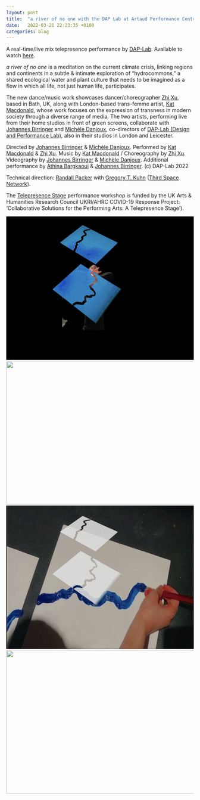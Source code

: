 ```yaml
---
layout: post
title:  "a river of no one with the DAP Lab at Artaud Performance Centre"
date:   2022-03-21 22:23:35 +0100
categories: blog
---
```


A real-time/live mix telepresence performance by [DAP-Lab][dap]. Available to watch [here][river].

*a river of no one* is a meditation on the current climate crisis, linking regions and continents in a subtle & intimate exploration of “hydrocommons,” a shared ecological water and plant culture that needs to be imagined as a flow in which all life, not just human life, participates.

The new dance/music work showcases dancer/choreographer [Zhi Xu][zhi], based in Bath, UK, along with London-based trans-femme artist, [Kat Macdonald][otherkat], whose work focuses on the expression of transness in modern society through a diverse range of media. The two artists, performing live from their home studios in front of green screens, collaborate with [Johannes Birringer][johan] and [Michèle Danjoux][michele], co-directors of [DAP-Lab (Design and Performance Lab)][dap], also in their studios in London and Leicester. 

Directed by [Johannes Birringer][johan] & [Michèle Danjoux][michele].
Performed by [Kat Macdonald][otherkat] & [Zhi Xu][zhi].
Music by [Kat Macdonald][otherkat] / Choreography by [Zhi Xu][zhi].
Videography by [Johannes Birringer][johan] & [Michèle Danjoux][michele].
Additional performance by [Athina Bargkaoui][athina] & [Johannes Birringer][johan].
(c) DAP-Lab 2022

Technical direction: [Randall Packer][randall] with [Gregory T. Kuhn][greg] ([Third Space Network][thirdspace]).

The [Telepresence Stage][telepresencestage] performance workshop is funded by the UK Arts & Humanities Research Council UKRI/AHRC COVID-19 Response Project: ‘Collaborative Solutions for the Performing Arts: A Telepresence Stage’).

<img src="/assets/img/ariverofnoone/betweentheriver.png" height="385" width="756"/>
<img src="/assets/img/ariverofnoone/intheriver.png" height="385" width="756"/>
<img src="/assets/img/ariverofnoone/paintingtheriver.png" height="385" width="756"/>
<img src="/assets/img/ariverofnoone/tracingtheriver.png" height="385" width="756"/>

[river]: https://vimeo.com/690708304
[johan]: https://en.wikipedia.org/wiki/Johannes_Birringer
[dap]: https://dap-lab.brunel.ac.uk/
[zhi]: https://zhixu.org/
[otherkat]: https://otherkat.com/
[michele]: https://performingdresslab.com/team-member/michele-danjoux/
[athina]: https://www.instagram.com/ath.oui/
[randall]: https://randallpacker.com/who-am-i/
[greg]: https://wptheater.org/cast-creatives/gregory-t-kuhn/
[thirdspace]: https://thirdspacenetwork.com/
[telepresencestage]: https://www.telepresencestage.org
